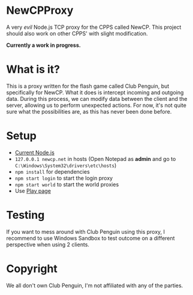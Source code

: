 # NewCPProxy

A very *evil* Node.js TCP proxy for the CPPS called NewCP. This project should also work on other CPPS' with slight modification.

**Currently a work in progress.**

# What is it?

This is a proxy written for the flash game called Club Penguin, but specifically for NewCP. What it does is intercept incoming and outgoing data. During this process, we can modify data between the client and the server, allowing us to perform unexpected actions. For now, it's not quite sure what the possibilities are, as this has never been done before.

# Setup

- [Current Node.js](https://nodejs.org/en/download/current/)
- `127.0.0.1 newcp.net` in hosts (Open Notepad as **admin** and go to `C:\Windows\System32\drivers\etc\hosts`)
- `npm install` for dependencies
- `npm start login` to start the login proxy
- `npm start world` to start the world proxies
- Use [Play page](https://play.newcp.net/en/#/login)

# Testing

If you want to mess around with Club Penguin using this proxy, I recommend to use Windows Sandbox to test outcome on a different perspective when using 2 clients.

# Copyright

We all don't own Club Penguin, I'm not affiliated with any of the parties.
